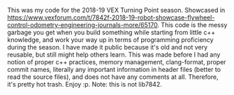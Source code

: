 This was my code for the 2018-19 VEX Turning Point season. 
Showcased in https://www.vexforum.com/t/7842f-2018-19-robot-showcase-flywheel-control-odometry-engineering-journals-more/65170. 
This code is the messy garbage you get when you build something while starting from little c++ knowledge, and work your way up in terms of programming proficiency
during the season. I have made it public because it's old and not very reusable, but still might help others learn.
This was made before I had any notion of proper c++ practices, memory management, clang-format, proper commit names, literally any important information in header files (better to read the source files), 
and does not have any comments at all. Therefore, it's pretty hot trash. Enjoy :p. Note: this is not lib7842.
